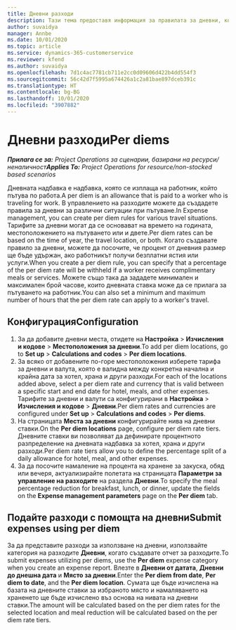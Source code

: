 ```yaml
---
title: Дневни разходи
description: Тази тема предоставя информация за правилата за дневни, които се използват в управлението на разходите.
author: suvaidya
manager: Annbe
ms.date: 10/01/2020
ms.topic: article
ms.service: dynamics-365-customerservice
ms.reviewer: kfend
ms.author: suvaidya
ms.openlocfilehash: 7d1c4ac7781cb711e2cc0d09606d422b4dd554f3
ms.sourcegitcommit: 56c42d7f5995a674426a1c2a81bae897dceb391c
ms.translationtype: HT
ms.contentlocale: bg-BG
ms.lasthandoff: 10/01/2020
ms.locfileid: "3907882"
---
```

# <a name="per-diems"></a><span data-ttu-id="0f01a-103">Дневни разходи</span><span class="sxs-lookup"><span data-stu-id="0f01a-103">Per diems</span></span>

<span data-ttu-id="0f01a-104">_**Прилага се за:** Project Operations за сценарии, базирани на ресурси/неналичност_</span><span class="sxs-lookup"><span data-stu-id="0f01a-104">_**Applies To:** Project Operations for resource/non-stocked based scenarios_</span></span>


<span data-ttu-id="0f01a-105">Дневната надбавка е надбавка, която се изплаща на работник, който пътува по работа.</span><span class="sxs-lookup"><span data-stu-id="0f01a-105">A per diem is an allowance that is paid to a worker who is traveling for work.</span></span> <span data-ttu-id="0f01a-106">В управлението на разходите можете да създадете правила за дневни за различни ситуации при пътуване.</span><span class="sxs-lookup"><span data-stu-id="0f01a-106">In Expense management, you can create per diem rules for  various travel situations.</span></span> <span data-ttu-id="0f01a-107">Тарифите за дневни могат да се основават на времето на годината, местоположението на пътуването или и двете.</span><span class="sxs-lookup"><span data-stu-id="0f01a-107">Per diem rates can be based on the time of year, the travel location, or both.</span></span> <span data-ttu-id="0f01a-108">Когато създавате правило за дневни, можете да посочите, че процент от дневния размер ще бъде удържан, ако работникът получи безплатни ястия или услуги.</span><span class="sxs-lookup"><span data-stu-id="0f01a-108">When you create a per diem  rule, you can specify that a percentage of the per diem rate will be withheld if a worker receives complimentary meals or services.</span></span> <span data-ttu-id="0f01a-109">Можете също така да зададете минимален и максимален брой часове, които дневната ставка може да се прилага за пътуването на работник.</span><span class="sxs-lookup"><span data-stu-id="0f01a-109">You can also set a minimum and maximum number of hours that the per diem rate can apply to a worker's travel.</span></span>

## <a name="configuration"></a><span data-ttu-id="0f01a-110">Конфигурация</span><span class="sxs-lookup"><span data-stu-id="0f01a-110">Configuration</span></span> 

1. <span data-ttu-id="0f01a-111">За да добавите дневни места, отидете на **Настройка** > **Изчисления и кодове** > **Местоположения за дневни**.</span><span class="sxs-lookup"><span data-stu-id="0f01a-111">To add per diem locations, go to **Set up** > **Calculations and codes** > **Per diem locations**.</span></span>
2. <span data-ttu-id="0f01a-112">За всяко от добавените по-горе местоположения изберете тарифа за дневни и валута, която е валидна между конкретна начална и крайна дата за хотел, храна и други разходи.</span><span class="sxs-lookup"><span data-stu-id="0f01a-112">For each of the locations added above, select a per diem rate and currency that is valid between a specific start and end date for hotel, meals, and other expenses.</span></span> <span data-ttu-id="0f01a-113">Тарифите за дневни и валути са конфигурирани в **Настройка** > **Изчисления и кодове** > **Дневни**.</span><span class="sxs-lookup"><span data-stu-id="0f01a-113">Per diem rates and currencies are configured under **Set up** > **Calculations and codes** > **Per diems**.</span></span>
3. <span data-ttu-id="0f01a-114">На страницата **Места за дневни** конфигурирайте нива на дневни ставки.</span><span class="sxs-lookup"><span data-stu-id="0f01a-114">On the **Per diem locations** page, configure per diem rate tiers.</span></span> <span data-ttu-id="0f01a-115">Дневните ставки ви позволяват да дефинирате процентното разпределение на дневната надбавка за хотел, храна и други разходи.</span><span class="sxs-lookup"><span data-stu-id="0f01a-115">Per diem rate tiers allow you to define the percentage split of a daily allowance for hotel, meal, and other expenses.</span></span> 
4. <span data-ttu-id="0f01a-116">За да посочите намаление на процента на хранене за закуска, обяд или вечеря, актуализирайте полетата на страницата **Параметри за управление на разходите** на раздела **Дневни**.</span><span class="sxs-lookup"><span data-stu-id="0f01a-116">To specify the meal percentage reduction for breakfast, lunch, or dinner, update the fields on the **Expense management parameters** page on the **Per diem** tab.</span></span> 
    
## <a name="submit-expenses-using-per-diem"></a><span data-ttu-id="0f01a-117">Подайте разходи с помощта на дневни</span><span class="sxs-lookup"><span data-stu-id="0f01a-117">Submit expenses using per diem</span></span>
<span data-ttu-id="0f01a-118">За да представите разходи за използване на дневни, използвайте категория на разходите **Дневни**, когато създавате отчет за разходите.</span><span class="sxs-lookup"><span data-stu-id="0f01a-118">To submit expenses utilizing per diems, use the **Per diem** expense category when you create an expense report.</span></span> <span data-ttu-id="0f01a-119">Влезте в **Дневни от датата**, **Дневни до днешна дата** и **Място за дневни**.</span><span class="sxs-lookup"><span data-stu-id="0f01a-119">Enter the **Per diem from date**, **Per diem to date**,  and the **Per diem location**.</span></span> <span data-ttu-id="0f01a-120">Сумата ще бъде изчислена на базата на дневните ставки за избраното място и намаляването на храненето ще бъде изчислено въз основа на нивата на дневни ставки.</span><span class="sxs-lookup"><span data-stu-id="0f01a-120">The amount will be calculated based on the per diem rates for the selected location and meal reduction will be calculated based on the per diem rate tiers.</span></span>
